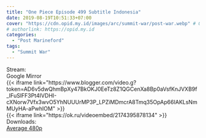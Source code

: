 ```yaml
---
title: "One Piece Episode 499 Subtitle Indonesia"
date: 2019-08-19T10:51:33+07:00
cover: "https://cdn.opid.my.id/images/arc/summit-war/post-war.webp" # Optional, cover
# authorlink: https://opid.my.id
categories:
  - "Post Marineford"
tags:
  - "Summit War"
---
```

<div class="ui menu violet borderless inverted">
  <div class="header item active">
        Stream:
    </div>
  <a class="active item" data-tab="google">
    <i class="google drive icon"></i> Google
  </a>
  <a class="item nounderline" data-tab="mirror">
    <i class="odnoklassniki icon"></i> Mirror
  </a>
</div>
<div class="ui bottom attached tab segment active" style="border:0 !important;" data-tab="google">
{{< iframe link="https://www.blogger.com/video.g?token=AD6v5dwQhmBpXy47BkOKJ0EeTz8Z1QGCenXa8Bp0aVsfKnJVXB9f_IFuSlFF3Pt4IVDHI-cXNorw7Vfx3wvO5YhNUUUrMP3P_LPZiMDmcrA8Tmq35OpAp66IAKLsNmMUyHA-aPwhIOM" >}}
</div>
<div class="ui bottom attached tab segment" style="border:0 !important;" data-tab="mirror">
{{< iframe link="https://ok.ru/videoembed/2174395878134" >}}
</div>
<div class="ui menu violet borderless inverted">
  <div class="header item active">
        Downloads:
    </div>
  <a class="item nounderline" href="https://ouo.io/kJWxw3a" target="_blank" rel="dofollow"><i class="google drive icon"></i>
    Average 480p</a>
</div>